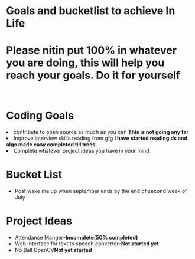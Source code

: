 <h1>Goals and bucketlist to achieve In Life</h1>
<h1>Please nitin put 100% in whatever you are doing, this will help you reach your goals. Do it for yourself</h1>
<br>
<h1>Coding Goals</h1
<ul>
  <li>contribute to open source as much as you can <b>This is not going any far</b></li>
  <li>Improve interview skills reading from gfg <b>I have started reading ds and algo made easy completed till trees</b></li>
  <li>Complete whatever project ideas you have in your mind</li>
</ul>
<h1>Bucket List</h1>
<ul>
  <li>Post wake me up when september ends by the end of second week of July</li>
</ul>
<h1>Project Ideas</h1>
<ul>
  <li>Attendance Manger<b>-Incomplete(50% completed)</b></li>
  <li>Web Interface for text to speech converter<b>-Not started yet</b></li>
  <li>No Ball OpenCV<b>Not yet started</b></li>
</ul>
